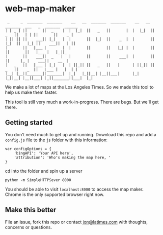 # web-map-maker


```
 _     _  _______  _______    __   __  _______  _______    __   __  _______  ___   _  _______  ______   
| | _ | ||       ||  _    |  |  |_|  ||   _   ||       |  |  |_|  ||   _   ||   | | ||       ||    _ |  
| || || ||    ___|| |_|   |  |       ||  |_|  ||    _  |  |       ||  |_|  ||   |_| ||    ___||   | ||  
|       ||   |___ |       |  |       ||       ||   |_| |  |       ||       ||      _||   |___ |   |_||_ 
|       ||    ___||  _   |   |       ||       ||    ___|  |       ||       ||     |_ |    ___||    __  |
|   _   ||   |___ | |_|   |  | ||_|| ||   _   ||   |      | ||_|| ||   _   ||    _  ||   |___ |   |  | |
|__| |__||_______||_______|  |_|   |_||__| |__||___|      |_|   |_||__| |__||___| |_||_______||___|  |_|
```

We make a lot of maps at the Los Angeles Times. So we made this tool to help us make them faster.

This tool is still very much a work-in-progress. There are bugs. But we'll get there.

## Getting started

You don't need much to get up and running. Download this repo and add a `config.js` file to the `js` folder with this information:

```
var configOptions = {
    'bingAPI': 'Your API here',
    'attribution': 'Who's making the map here, '
}
```

cd into the folder and spin up a server

```
python -m SimpleHTTPSever 8000
```

You should be able to visit `localhost:8000` to access the map maker. Chrome is the only supported browser right now.

## Make this better

File an issue, fork this repo or contact jon@latimes.com with thoughts, concerns or questions.

